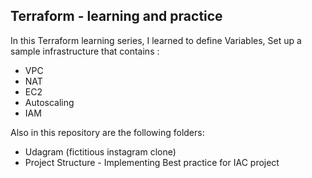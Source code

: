 ## Terraform - learning and practice

In this Terraform learning series, I learned to define Variables, Set up a sample infrastructure that contains :
* VPC
* NAT
* EC2
* Autoscaling
* IAM

Also in this repository are the following folders:
* Udagram (fictitious instagram clone)
* Project Structure - Implementing Best practice for IAC project
